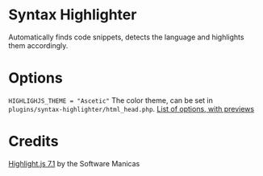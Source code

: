 # Syntax Highlighter
Automatically finds code snippets, detects the language and highlights them accordingly.

# Options
`HIGHLIGHJS_THEME = "Ascetic"` The color theme, can be set in `plugins/syntax-highlighter/html_head.php`. [List of options, with previews](http://softwaremaniacs.org/media/soft/highlight/test.html)

# Credits
[Highlight.js 7.1](http://softwaremaniacs.org/soft/highlight/en/) by the Software Manicas